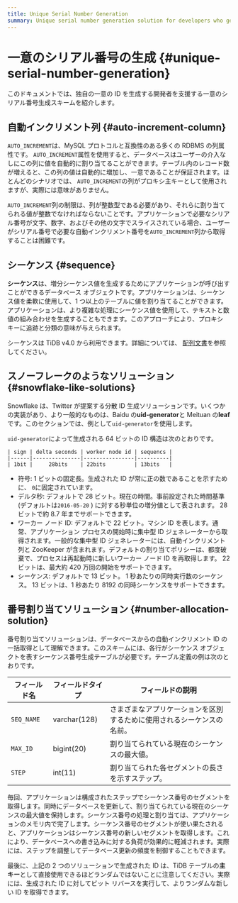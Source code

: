 ```yaml
---
title: Unique Serial Number Generation
summary: Unique serial number generation solution for developers who generate their own unique IDs.
---
```


# 一意のシリアル番号の生成 {#unique-serial-number-generation}

このドキュメントでは、独自の一意の ID を生成する開発者を支援する一意のシリアル番号生成スキームを紹介します。

## 自動インクリメント列 {#auto-increment-column}

`AUTO_INCREMENT`は、MySQL プロトコルと互換性のある多くの RDBMS の列属性です。 `AUTO_INCREMENT`属性を使用すると、データベースはユーザーの介入なしにこの列に値を自動的に割り当てることができます。テーブル内のレコード数が増えると、この列の値は自動的に増加し、一意であることが保証されます。ほとんどのシナリオでは、 `AUTO_INCREMENT`の列がプロキシ主キーとして使用されますが、実際には意味がありません。

`AUTO_INCREMENT`列の制限は、列が整数型である必要があり、それらに割り当てられる値が整数でなければならないことです。アプリケーションで必要なシリアル番号が文字、数字、およびその他の文字でスライスされている場合、ユーザーがシリアル番号で必要な自動インクリメント番号を`AUTO_INCREMENT`列から取得することは困難です。

## シーケンス {#sequence}

**シーケンス**は、増分シーケンス値を生成するためにアプリケーションが呼び出すことができるデータベース オブジェクトです。アプリケーションは、シーケンス値を柔軟に使用して、1 つ以上のテーブルに値を割り当てることができます。アプリケーションは、より複雑な処理にシーケンス値を使用して、テキストと数値の組み合わせを生成することもできます。このアプローチにより、プロキシ キーに追跡と分類の意味が与えられます。

シーケンスは TiDB v4.0 から利用できます。詳細については、 [配列文書](/sql-statements/sql-statement-create-sequence.md#create-sequence)を参照してください。

## スノーフレークのようなソリューション {#snowflake-like-solutions}

Snowflake は、Twitter が提案する分散 ID 生成ソリューションです。いくつかの実装があり、より一般的なものは、Baidu の**uid-generator**と Meituan の<strong>leaf</strong>です。このセクションでは、例として`uid-generator`を使用します。

`uid-generator`によって生成される 64 ビットの ID 構造は次のとおりです。

```
| sign | delta seconds | worker node id | sequencs |
|------|---------------|----------------|----------|
| 1bit |     28bits    | 22bits         | 13bits   |
```

-   符号: 1 ビットの固定長。生成された ID が常に正の数であることを示すために、 `0`に固定されています。
-   デルタ秒: デフォルトで 28 ビット。現在の時間。事前設定された時間基準 (デフォルトは`2016-05-20` ) に対する秒単位の増分値として表されます。 28 ビットで約 8.7 年までサポートできます。
-   ワーカー ノード ID: デフォルトで 22 ビット。マシン ID を表します。通常、アプリケーション プロセスの開始時に集中型 ID ジェネレーターから取得されます。一般的な集中型 ID ジェネレーターには、自動インクリメント列と ZooKeeper が含まれます。デフォルトの割り当てポリシーは、都度破棄で、プロセスは再起動時に新しいワーカー ノード ID を再取得します。 22 ビットは、最大約 420 万回の開始をサポートできます。
-   シーケンス: デフォルトで 13 ビット。 1 秒あたりの同時実行数のシーケンス。 13 ビットは、1 秒あたり 8192 の同時シーケンスをサポートできます。

## 番号割り当てソリューション {#number-allocation-solution}

番号割り当てソリューションは、データベースからの自動インクリメント ID の一括取得として理解できます。このスキームには、各行がシーケンス オブジェクトを表すシーケンス番号生成テーブルが必要です。テーブル定義の例は次のとおりです。

| フィールド名     | フィールドタイプ     | フィールドの説明                            |
| ---------- | ------------ | ----------------------------------- |
| `SEQ_NAME` | varchar(128) | さまざまなアプリケーションを区別するために使用されるシーケンスの名前。 |
| `MAX_ID`   | bigint(20)   | 割り当てられている現在のシーケンスの最大値。              |
| `STEP`     | int(11)      | 割り当てられた各セグメントの長さを示すステップ。            |

毎回、アプリケーションは構成されたステップでシーケンス番号のセグメントを取得します。同時にデータベースを更新して、割り当てられている現在のシーケンスの最大値を保持します。シーケンス番号の処理と割り当ては、アプリケーションのメモリ内で完了します。シーケンス番号のセグメントが使い果たされると、アプリケーションはシーケンス番号の新しいセグメントを取得します。これにより、データベースへの書き込みに対する負荷が効果的に軽減されます。実際には、ステップを調整してデータベース更新の頻度を制御することもできます。

最後に、上記の 2 つのソリューションで生成された ID は、TiDB テーブルの**主キー**として直接使用できるほどランダムではないことに注意してください。実際には、生成された ID に対してビット リバースを実行して、よりランダムな新しい ID を取得できます。
